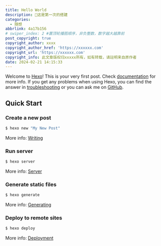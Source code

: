 ```yaml
---
title: Hello World
description: 🌺这是第一次的搭建
categories:
  - 随想
abbrlink: 4a17b156
# swiper_index: 2 #置顶轮播图顺序，非负整数，数字越大越靠前
post_copyright: true
copyright_author: xxxx
copyright_author_href: 'https://xxxxxx.com'
copyright_url: 'https://xxxxxx.com'
copyright_info: 此文章版权归xxxxx所有，如有转载，请註明来自原作者
date: 2024-02-21 14:15:33
---
```

Welcome to [Hexo](https://hexo.io/)! This is your very first post. Check [documentation](https://hexo.io/docs/) for more info. If you get any problems when using Hexo, you can find the answer in [troubleshooting](https://hexo.io/docs/troubleshooting.html) or you can ask me on [GitHub](https://github.com/hexojs/hexo/issues).

## Quick Start

### Create a new post

``` bash
$ hexo new "My New Post"
```

More info: [Writing](https://hexo.io/docs/writing.html)

### Run server

``` bash
$ hexo server
```

More info: [Server](https://hexo.io/docs/server.html)

### Generate static files

``` bash
$ hexo generate
```

More info: [Generating](https://hexo.io/docs/generating.html)

### Deploy to remote sites

``` bash
$ hexo deploy
```

More info: [Deployment](https://hexo.io/docs/one-command-deployment.html)
